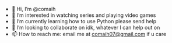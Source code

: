 - 👋 Hi, I’m @comaih
- 👀 I’m interested in watching series and playing video games
- 🌱 I’m currently learning how to use Python please send help
- 💞️ I’m looking to collaborate on idk, whatever I can help out on
- 📫 How to reach me: email me at comaih07@gmail.com if u care

<!---
comaih/comaih is a ✨ special ✨ repository because its `README.md` (this file) appears on your GitHub profile.
You can click the Preview link to take a look at your changes.
--->
